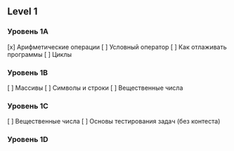## Level 1
### Уровень 1A
[x] Арифметические операции
[ ] Условный оператор
[ ] Как отлаживать программы
[ ] Циклы
### Уровень 1B
[ ] Массивы
[ ] Символы и строки
[ ] Вещественные числа
### Уровень 1C
[ ] Вещественные числа
[ ] Основы тестирования задач (без контеста)
### Уровень 1D
